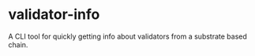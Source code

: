 # validator-info
A CLI tool for quickly getting info about validators from a substrate based chain.
